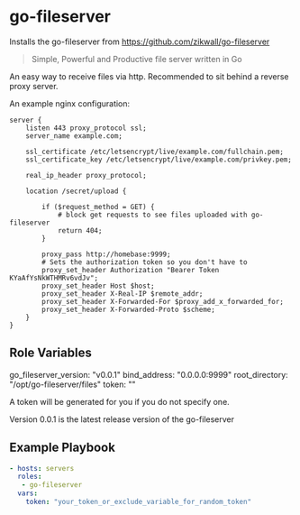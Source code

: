 go-fileserver
=========

Installs the go-fileserver from https://github.com/zikwall/go-fileserver

> Simple, Powerful and Productive file server written in Go

An easy way to receive files via http. Recommended to sit behind a reverse proxy server. 

An example nginx configuration:

```nginx
server {
    listen 443 proxy_protocol ssl;
    server_name example.com;

    ssl_certificate /etc/letsencrypt/live/example.com/fullchain.pem;
    ssl_certificate_key /etc/letsencrypt/live/example.com/privkey.pem;

    real_ip_header proxy_protocol;

    location /secret/upload {

        if ($request_method = GET) {
            # block get requests to see files uploaded with go-fileserver
            return 404;
        }

        proxy_pass http://homebase:9999;
        # Sets the authorization token so you don't have to
        proxy_set_header Authorization "Bearer Token KYaAfYsNkWTHMRv6vdJv";
        proxy_set_header Host $host;
        proxy_set_header X-Real-IP $remote_addr;
        proxy_set_header X-Forwarded-For $proxy_add_x_forwarded_for;
        proxy_set_header X-Forwarded-Proto $scheme;
    }
}
```

Role Variables
--------------

go_fileserver_version: "v0.0.1"
bind_address: "0.0.0.0:9999"
root_directory: "/opt/go-fileserver/files"
token: ""

A token will be generated for you if you do not specify one. 

Version 0.0.1 is the latest release version of the go-fileserver

Example Playbook
----------------

```yml
- hosts: servers
  roles:
   - go-fileserver
  vars:
    token: "your_token_or_exclude_variable_for_random_token"
```
